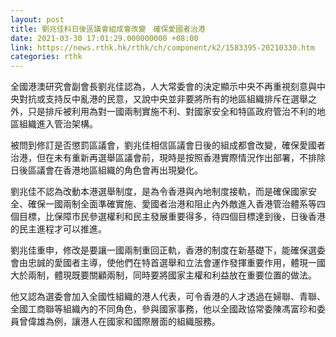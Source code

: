 ```yaml
---
layout: post
title: 劉兆佳料日後區議會組成會改變　確保愛國者治港
date: 2021-03-30 17:01:29.000000000 +08:00
link: https://news.rthk.hk/rthk/ch/component/k2/1583395-20210330.htm
categories: rthk
---
```


全國港澳研究會副會長劉兆佳認為，人大常委會的決定顯示中央不再重視刻意與中央對抗或支持反中亂港的民意，又說中央並非要將所有的地區組織排斥在選舉之外，只是排斥被利用為對一國兩制實施不利、對國家安全和特區政府管治不利的地區組織進入管治架構。

被問到修訂是否懲罰區議會，劉兆佳相信區議會日後的組成都會改變，確保愛國者治港，但在未有重新再選舉區議會前，現時是按照香港實際情況作出部署，不排除日後區議會在香港地區組織的角色會再出現變化。

劉兆佳不認為改動本港選舉制度，是為令香港與內地制度接軌，而是確保國家安全、確保一國兩制全面準確實施、愛國者治港和阻止內外敵進入香港管治體系等四個目標，比保障市民參選權利和民主發展重要得多，待四個目標達到後，日後香港的民主進程才可以推進。

劉兆佳重申，修改是要讓一國兩制重回正軌，香港的制度在新基礎下，能確保選委會由忠誠的愛國者主導，使他們在特首選舉和立法會運作發揮重要作用，體現一國大於兩制，體現既要關顧兩制，同時要將國家主權和利益放在重要位置的做法。

他又認為選委會加入全國性組織的港人代表，可令香港的人才透過在婦聯、青聯、全國工商聯等組織內的不同角色，參與國家事務，他以全國政協常委陳馮富珍和委員曾偉雄為例，讓港人在國家和國際層面的組織服務。
